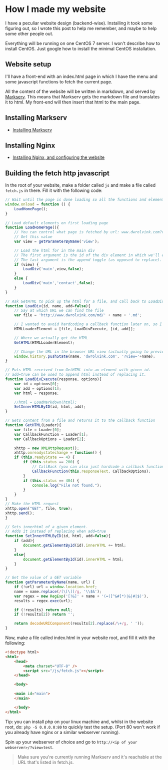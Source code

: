 # How I made my website
I have a peculiar website design (backend-wise). Installing it took some figuring out, so I wrote this post to help me remember, and maybe to help some other people out.

Everything will be running on one CentOS 7 server. I won't describe how to install CentOS. Just google how to install the minimal CentOS installation.

## Website setup
I'll have a front-end with an index.html page in which I have the menu and some javascript functions to fetch the current page.

All the content of the website will be written in markdown, and served by [Markserv](https://github.com/markserv/markserv). This means that Markserv gets the markdown file and translates it to html. My front-end will then insert that html to the main page.

## Installing Markserv
- [Installing Markserv](http://www.dwrolvink.com/?view=coding/website/install_markserv)

## Installing Nginx
- [Installing Nginx, and configuring the website](http://www.dwrolvink.com/?view=coding/website/install_nginx)

## Building the fetch http javascript
In the root of your website, make a folder called `js` and make a file called `fetch.js` in there. 
Fill it with the following code:
```javascript
// Wait until the page is done loading so all the functions and elements are known.
window.onload = function () {
    LoadHomePage();
}	
		
// Load default elements on first loading page
function LoadHomePage(){
    // You can control what page is fetched by url: www.dwrolvink.com?view=filename
    // Get this value
    var view = getParameterByName('view');

    // Load the html for in the main div
    // The first argument is the id of the div element in which we'll eventually put the fetched html
    // The last argument is the append toggle (as opposed to replace).
    if (view) {
        LoadDiv('main',view,false);
    }
    else {
        LoadDiv('main','contact',false);
    }
}

// Ask GetHTML to pick up the html for a file, and call back to LoadDivExecute when ready
function LoadDiv(id, name, add=false){
    // Say at which URL we can find the file
    var file = 'http://www.dwrolvink.com/md/' + name + '.md';

    // I wanted to avoid hardcoding a callback function later on, so I made a (very!) rudimentary stack
    HTMLLoaderElement = [file, LoadDivExecute, [id, add]];

    // Where we actually get the HTML
    GetHTML(HTMLLoaderElement);

    // Change the URL in the browser URL view (actually going to previous page doesn't work yet)
    window.history.pushState(name, 'dwrolvink.com', '?view='+name);
}

// Puts HTML received from GetHTML into an element with given id.
// add=true can be used to append html instead of replacing it.
function LoadDivExecute(response, options){
    var id = options[0];
    var add = options[1];
    var html = response;

    //html = LoadMarkdown(html);
    SetInnerHTMLByID(id, html, add);
}

// Gets content from a file and returns it to the callback function
function GetHTML(Loader){
    var file = Loader[0];
    var CallbackFunction = Loader[1];
    var CallbackOptions = Loader[2];

    xhttp = new XMLHttpRequest();
    xhttp.onreadystatechange = function() {
    if (this.readyState == 4) {
        if (this.status == 200) {
            // CallBack (you can also just hardcode a callback function here)
            CallbackFunction(this.responseText, CallbackOptions);
        }
        if (this.status == 404) {
            console.log("File not found.");
        }
    }
} 
// Make the HTML request
xhttp.open("GET", file, true);
xhttp.send();
}

// Sets innerhtml of a given element. 
// Adds it instead of replacing when add=true
function SetInnerHTMLByID(id, html, add=false){
    if (add){
        document.getElementById(id).innerHTML += html;
    }
    else{
        document.getElementById(id).innerHTML = html;
    }
}

// Get the value of a GET variable
function getParameterByName(name, url) {
	if (!url) url = window.location.href;
	name = name.replace(/[\[\]]/g, '\\$&');
	var regex = new RegExp('[?&]' + name + '(=([^&#]*)|&|#|$)'),
	results = regex.exec(url);

	if (!results) return null;
	if (!results[2]) return '';

	return decodeURIComponent(results[2].replace(/\+/g, ' '));
}
```

Now, make a file called index.html in your website root, and fill it with the following:
```html
<!doctype html>
<html>
    <head>
        <meta charset="UTF-8" />
        <script src="/js/fetch.js"></script>
    </head>

    <body>
 
    <main id="main">
    </main>

    </body>
</html>
```
Tip: you can install php on your linux machine and, whilst in the website root, do: `php -S 0.0.0.0:80` to quickly test the setup. (Port 80 won't work if you already have nginx or a similar webserver running).

Spin up your webserver of choice and go to `http://<ip of your webserver>/?view=test`. 
> Make sure you're currently running Markserv and it's reachable at the URL that's listed in fetch.js.

